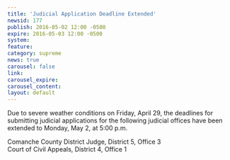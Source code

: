 ```yaml
---
title: 'Judicial Application Deadline Extended'
newsid: 177
publish: 2016-05-02 12:00 -0500
expire: 2016-05-03 12:00 -0500
system: 
feature: 
category: supreme
news: true
carousel: false
link: 
carousel_expire: 
carousel_content: 
layout: default
---
```

<p>Due to severe weather conditions on Friday, April 29, the deadlines for submitting judicial applications for the following judicial offices have been extended to Monday, May 2, at 5:00 p.m.</p>
<p>Comanche County District Judge, District 5, Office 3<br>
Court of Civil Appeals, District  4, Office 1</p>